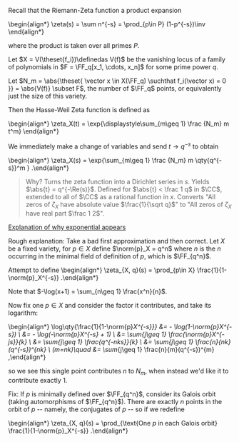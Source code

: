 Recall that the Riemann-Zeta function a product expansion


\begin{align*}
\zeta(s) = \sum n^{-s} = \prod_{p\in P} (1-p^{-s})\inv
\end{align*}

where the product is taken over all primes $P$.

Let $X = V(\theset{f_i})\definedas V(f)$ be the vanishing locus of a family of polynomials in $F = \FF_q[x_1, \cdots, x_n]$ for some prime power $q$.

Let $N_m = \abs{\theset{ \vector x \in X(\FF_q) \suchthat f_i(\vector x) = 0 }} = \abs{V(f)} \subset F$, the number of $\FF_q$ points, or equivalently just the size of this variety.

Then the Hasse-Weil Zeta function is defined as


\begin{align*}
\zeta_X(t) = \exp{\displaystyle\sum_{m\geq 1} \frac {N_m} m  t^m}
\end{align*}

We immediately make a change of variables and send $t\to q^{-s}$ to obtain

\begin{align*}
\zeta_X(s) = \exp{\sum_{m\geq 1} \frac {N_m} m \qty{q^{-s}}^m }
.\end{align*}

> Why? Turns the zeta function into a Dirichlet series in $s$.
> Yields $\abs{t} = q^{-\Re(s)}$.
> Defined for $\abs{t} < \frac 1 q$ in $\CC$, extended to all of $\CC$ as a rational function in $x$.
> Converts "All zeros of $\zeta_X$ have absolute value $\frac{1}{\sqrt q}$" to "All zeros of $\zeta_X$ have real part $\frac 1 2$".

[Explanation of why exponential appears](https://mathoverflow.net/questions/325186/motivation-for-zeta-function-of-an-algebraic-variety)

Rough explanation: Take a bad first approximation and then correct.
Let $X$ be a fixed variety, for $p\in X$ define $\norm{p}_X = q^n$ where $n$ is the $n$ occurring in the minimal field of definition of $p$, which is $\FF_{q^n}$. 

Attempt to define
\begin{align*}
\zeta_{X, q}(s) = \prod_{p\in X} \frac{1}{1-\norm{p}_X^{-s}}
.\end{align*}

Note that $-\log(x+1) = \sum_{n\geq 1} \frac{x^n}{n}$.

Now fix one $p\in X$ and consider the factor it contributes, and take its logarithm:

\begin{align*}
\log\qty{\frac{1}{1-\norm{p}_X^{-s}}} 
&= - \log(1-\norm{p}_X^{-s}) \\
&=  - \log(-\norm{p}_X^{-s} + 1) \\
&= \sum_{j\geq 1} \frac{\norm{p}_X^{-js}}{k} \\
&= \sum_{j\geq 1} \frac{q^{-nks}}{k} \\
&= \sum_{j\geq 1} \frac{n}{nk}(q^{-s})^{nk} \\
(m=nk)\quad &= \sum_{j\geq 1} \frac{n}{m}(q^{-s})^{m}
,\end{align*}

so we see this single point contributes $n$ to $N_m$, when instead we'd like it to contribute exactly 1.

Fix:
If $p$ is minimally defined over $\FF_{q^n}$, consider its Galois orbit (taking automorphisms of $\FF_{q^n}$).
There are exactly $n$ points in the orbit of $p$ -- namely, the conjugates of $p$ -- so if we redefine

\begin{align*}
\zeta_{X, q}(s) = \prod_{\text{One $p$ in each Galois orbit} \frac{1}{1-\norm{p}_X^{-s}}
.\end{align*}
